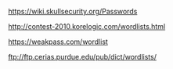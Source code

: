 https://wiki.skullsecurity.org/Passwords

http://contest-2010.korelogic.com/wordlists.html

https://weakpass.com/wordlist

ftp://ftp.cerias.purdue.edu/pub/dict/wordlists/